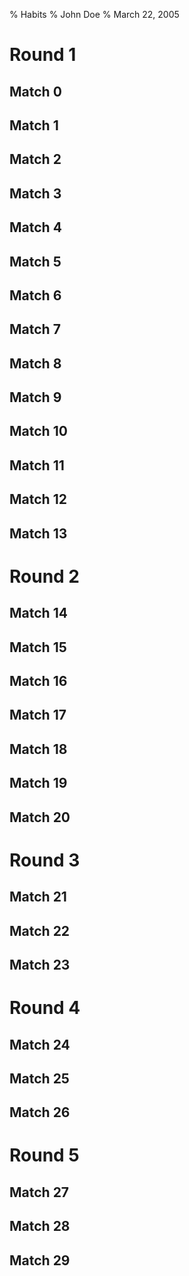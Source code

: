 % Habits
% John Doe
% March 22, 2005

# Round 1
## Match 0
## Match 1
## Match 2
## Match 3
## Match 4
## Match 5
## Match 6
## Match 7
## Match 8
## Match 9
## Match 10
## Match 11
## Match 12
## Match 13

# Round 2
## Match 14
## Match 15
## Match 16
## Match 17
## Match 18
## Match 19
## Match 20

# Round 3
## Match 21
## Match 22
## Match 23

# Round 4
## Match 24
## Match 25

## Match 26

# Round 5

## Match 27
## Match 28
## Match 29
